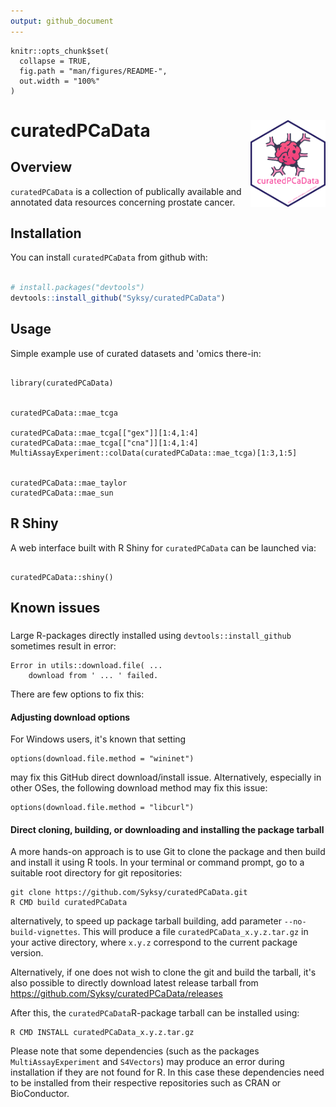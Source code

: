 ```yaml
---
output: github_document
---
```


```{r setup, include = FALSE}
knitr::opts_chunk$set(
  collapse = TRUE,
  fig.path = "man/figures/README-",
  out.width = "100%"
)
```

# curatedPCaData <img src="man/figures/hex.png" align="right" height="139" />

<!-- badges: start -->
<!-- badges: end -->

## Overview 

`curatedPCaData` is a collection of publically available and annotated data resources
concerning prostate cancer. 

## Installation

You can install `curatedPCaData` from github with: 

```r

# install.packages("devtools")
devtools::install_github("Syksy/curatedPCaData")

```

<!--- add BioConductor once up --->

## Usage

Simple example use of curated datasets and 'omics there-in:

```{r example_one, warning = FALSE, message = FALSE}

library(curatedPCaData)


curatedPCaData::mae_tcga

curatedPCaData::mae_tcga[["gex"]][1:4,1:4]
curatedPCaData::mae_tcga[["cna"]][1:4,1:4]
MultiAssayExperiment::colData(curatedPCaData::mae_tcga)[1:3,1:5]


curatedPCaData::mae_taylor
curatedPCaData::mae_sun

```

## R Shiny

A web interface built with R Shiny for `curatedPCaData` can be launched via:

```{r example_one, warning = FALSE, message = FALSE}

curatedPCaData::shiny()

```

## Known issues

### 

Large R-packages directly installed using ```devtools::install_github``` sometimes result in error:

```
Error in utils::download.file( ...
    download from ' ... ' failed.
``` 

There are few options to fix this:

#### Adjusting download options

For Windows users, it's known that setting

```
options(download.file.method = "wininet")
```

may fix this GitHub direct download/install issue. Alternatively, especially in other OSes, the following download method may fix this issue:

```
options(download.file.method = "libcurl")
```

#### Direct cloning, building, or downloading and installing the package tarball

A more hands-on approach is to use Git to clone the package and then build and install it using R tools. In your terminal or command prompt, go to a suitable root directory for git repositories:

```
git clone https://github.com/Syksy/curatedPCaData.git
R CMD build curatedPCaData
``` 

alternatively, to speed up package tarball building, add parameter ```--no-build-vignettes```. This will produce a file ```curatedPCaData_x.y.z.tar.gz``` in your active directory, where ```x.y.z``` correspond to the current package version. 

Alternatively, if one does not wish to clone the git and build the tarball, it's also possible to directly download latest release tarball from https://github.com/Syksy/curatedPCaData/releases

After this, the ```curatedPCaData```R-package tarball can be installed using:

```
R CMD INSTALL curatedPCaData_x.y.z.tar.gz
```

Please note that some dependencies (such as the packages ```MultiAssayExperiment``` and ```S4Vectors```) may produce an error during installation if they are not found for R. In this case these dependencies need to be installed from their respective repositories such as CRAN or BioConductor.
